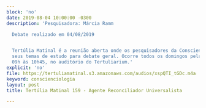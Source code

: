 ```yaml
---
block: 'no'
date: 2019-08-04 10:00:00 -0300
description: 'Pesquisadora: Márcia Ramm

  Debate realizado em 04/08/2019


  Tertúlia Matinal é a reunião aberta onde os pesquisadores da Conscienciologia apresentam
  seus temas de estudo para debate geral. Ocorre todos os domingos pela manhã, das
  09h às 10h45, no auditório do Tertuliarium.'
explicit: 'no'
file: https://tertuliamatinal.s3.amazonaws.com/audios/xspQTI_tGDc.m4a
keyword: conscienciologia
layout: post
title: Tertúlia Matinal 159 - Agente Reconciliador Universalista

---
```


